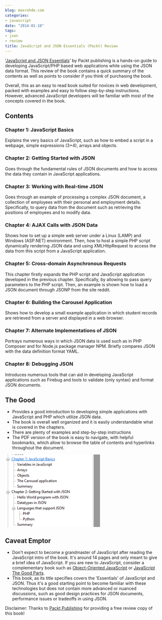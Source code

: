 ```yaml
---
blog: maxrohde.com
categories:
- javascript
date: "2014-01-18"
tags:
- json
- review
title: JavaScript and JSON Essentials (Packt) Review
---
```


'[JavaScript and JSON Essentials](http://www.packtpub.com/javascript-and-json-essentials/book?utm_source=Create.com&utm_medium=link&utm_campaign=JSON)' by Packt publishing is a hands-on guide to developing JavaScript/PHP based web applications while using the JSON data format. This review of the book contains a quick summary of the contents as well as points to consider if you think of purchasing the book.

Overall, this as an easy to read book suited for novices in web development, packed with examples and easy to follow step-by-step instructions. However, advanced JavaScript developers will be familiar with most of the concepts covered in the book.

## Contents

### Chapter 1: JavaScript Basics

Explains the very basics of JavaScript, such as how to embed a script in a webpage, simple expressions (3+4), arrays and objects.

### Chapter 2: Getting Started with JSON

Goes through the fundamental rules of JSON documents and how to access the data they contain in JavaScript applications.

### Chapter 3: Working with Real-time JSON

Goes through an example of processing a complex JSON document, a collection of employees with their personal and employment details. Specifically, to query data from the document such as retrieving the positions of employees and to modify data.

### Chapter 4: AJAX Calls with JSON Data

Shows how to set up a simple web server under a Linux (LAMP) and Windows (ASP.NET) environment. Then, how to host a simple PHP script dynamically rendering JSON data and using XMLHttpRequest to access the data from this script from a JavaScript application.

### Chapter 5: Cross-domain Asynchronous Requests

This chapter firstly expands the PHP script and JavaScript application developed in the previous chapter. Specifically, by allowing to pass query parameters to the PHP script. Then, an example is shown how to load a JSON document through JSONP from the site reddit.

### Chapter 6: Building the Carousel Application

Shows how to develop a small example application in which student records are retrieved from a server and displayed in a web browser.

### Chapter 7: Alternate Implementations of JSON

Portrays numerous ways in which JSON data is used such as in PHP Composer and for Node.js package manager NPM. Briefly compares JSON with the data definition format YAML.

### Chapter 8: Debugging JSON

Introduces numerous tools that can aid in developing JavaScript applications such as Firebug and tools to validate (only syntax) and format JSON documents.

## The Good

- Provides a good introduction to developing simple applications with JavaScript and PHP which utilize JSON data.
- The book is overall well organized and it is easily understandable what is covered in the chapters.
- There are plenty of examples and step-by-step instructions
- The PDF version of the book is easy to navigate, with helpful bookmarks, which allow to browse the table of contents and hyperlinks throughout the document.

![](images/011814_0112_javascripta1.png)

## Caveat Emptor

- Don't expect to become a grandmaster of JavaScript after reading the JavaScript intro of the book. It's around 14 pages and only meant to give a brief idea of JavaScript. If you are new to JavaScript, consider a complementary book such as [Object-Oriented JavaScript](http://www.packtpub.com/object-oriented-javascript/book) or [JavaScript The Good Parts](http://shop.oreilly.com/product/9780596517748.do).
- This book, as its title specifies covers the 'Essentials' of JavaScript and JSON. Thus it's a good starting point to become familiar with these technologies but does not contain more advanced or nuanced discussions, such as good design practices for JSON documents, performance issues or tradeoffs in using JSON.

Disclaimer: Thanks to [Packt Publishing](http://www.packtpub.com/) for providing a free review copy of this book!
